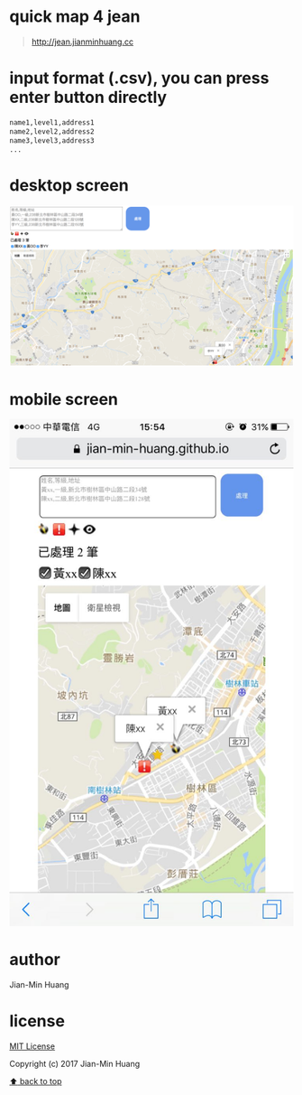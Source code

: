 # quick map 4 jean
> http://jean.jianminhuang.cc

# input format (.csv), you can press enter button directly
```
name1,level1,address1
name2,level2,address2
name3,level3,address3
...
```

# desktop screen
![desktop](./img/desktop.png)

# mobile screen
![mobile](./img/mobile.jpg)

# author
Jian-Min Huang

# license
[MIT License][license-page]

Copyright (c) 2017 Jian-Min Huang

[:arrow_up: back to top][top-page]
  
[license-page]: <https://github.com/Jian-Min-Huang/quick-map-4-jean/blob/master/LICENSE>
[top-page]: <https://github.com/Jian-Min-Huang/quick-map-4-jean#quick-map-4-jean>